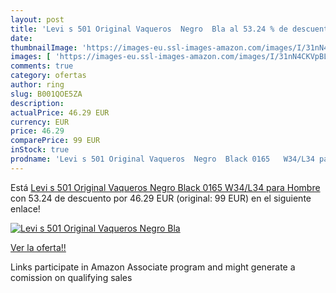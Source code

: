 ```yaml
---
layout: post
title: 'Levi s 501 Original Vaqueros  Negro  Bla al 53.24 % de descuento'
date: 
thumbnailImage: 'https://images-eu.ssl-images-amazon.com/images/I/31nN4CKVpBL._SL200_.jpg'
images: [ 'https://images-eu.ssl-images-amazon.com/images/I/31nN4CKVpBL._SL200_.jpg' ]
comments: true
category: ofertas
author: ring
slug: B001QOE5ZA
description:
actualPrice: 46.29 EUR
currency: EUR
price: 46.29
comparePrice: 99 EUR
inStock: true
prodname: 'Levi s 501 Original Vaqueros  Negro  Black 0165   W34/L34 para Hombre'
---
```


Está [Levi s 501 Original Vaqueros  Negro  Black 0165   W34/L34 para Hombre](https://www.amazon.es/dp/B001QOE5ZA/?tag=tolees-21) con 53.24 de descuento por 46.29 EUR (original: 99 EUR) en el siguiente enlace!

[![Levi s 501 Original Vaqueros  Negro  Bla](https://images-eu.ssl-images-amazon.com/images/I/31nN4CKVpBL._SL200_.jpg)](https://www.amazon.es/dp/B001QOE5ZA/?tag=tolees-21)

[Ver la oferta!!](https://www.amazon.es/dp/B001QOE5ZA/?tag=tolees-21)

Links participate in Amazon Associate program and might generate a comission on qualifying sales


